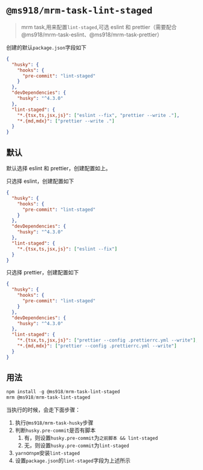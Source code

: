 # `@ms918/mrm-task-lint-staged`

> mrm task,用来配置`lint-staged`,可选 eslint 和 prettier（需要配合@ms918/mrm-task-eslint、@ms918/mrm-task-prettier）

创建的默认`package.json`字段如下

```json
{
  "husky": {
    "hooks": {
      "pre-commit": "lint-staged"
    }
  },
  "devDependencies": {
    "husky": "^4.3.0"
  },
  "lint-staged": {
    "*.{tsx,ts,jsx,js}": ["eslint --fix", "prettier --write ."],
    "*.{md,mdx}": ["prettier --write ."]
  }
}
```

## 默认

默认选择 eslint 和 prettier，创建配置如上。

只选择 eslint，创建配置如下

```json
{
  "husky": {
    "hooks": {
      "pre-commit": "lint-staged"
    }
  },
  "devDependencies": {
    "husky": "^4.3.0"
  },
  "lint-staged": {
    "*.{tsx,ts,jsx,js}": ["eslint --fix"]
  }
}
```

只选择 prettier，创建配置如下

```json
{
  "husky": {
    "hooks": {
      "pre-commit": "lint-staged"
    }
  },
  "devDependencies": {
    "husky": "^4.3.0"
  },
  "lint-staged": {
    "*.{tsx,ts,jsx,js}": ["prettier --config .prettierrc.yml --write"],
    "*.{md,mdx}": ["prettier --config .prettierrc.yml --write"]
  }
}
```

## 用法

```powershell
npm install -g @ms918/mrm-task-lint-staged
mrm @ms918/mrm-task-lint-staged
```

当执行的时候，会走下面步骤：

1. 执行`@ms918/mrm-task-husky`步骤
2. 判断`husky.pre-commit`是否有脚本
   1. 有，则设置`husky.pre-commit`为`之前脚本 && lint-staged`
   2. 无，则设置`husky.pre-commit`为`lint-staged`
3. `yarn`or`npm`安装`lint-staged`
4. 设置`package.json`的`lint-staged`字段为上述所示
